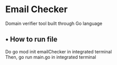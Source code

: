 # Email Checker
Domain verifier tool built through Go language
<br>

<h2>&#8226; How to run file</h2>
Do go mod init emailChecker in integrated terminal
<br>
Then, go run main.go in integrated terminal

